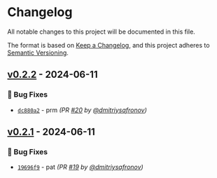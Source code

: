 # Changelog
All notable changes to this project will be documented in this file.

The format is based on [Keep a Changelog](https://keepachangelog.com/en/1.0.0/),
and this project adheres to [Semantic Versioning](https://semver.org/spec/v2.0.0.html).

## [v0.2.2] - 2024-06-11
### :bug: Bug Fixes
- [`dc880a2`](https://github.com/dmitriysafronov/semver-test/commit/dc880a2387e2d749365f9ca26050fb9474dd6aac) - prm *(PR [#20](https://github.com/dmitriysafronov/semver-test/pull/20) by [@dmitriysafronov](https://github.com/dmitriysafronov))*


## [v0.2.1] - 2024-06-11
### :bug: Bug Fixes
- [`19696f9`](https://github.com/dmitriysafronov/semver-test/commit/19696f958d796f47ac052e18231a2bcd87544271) - pat *(PR [#19](https://github.com/dmitriysafronov/semver-test/pull/19) by [@dmitriysafronov](https://github.com/dmitriysafronov))*

[v0.2.1]: https://github.com/dmitriysafronov/semver-test/compare/v0.2.0...v0.2.1
[v0.2.2]: https://github.com/dmitriysafronov/semver-test/compare/v0.2.1...v0.2.2
